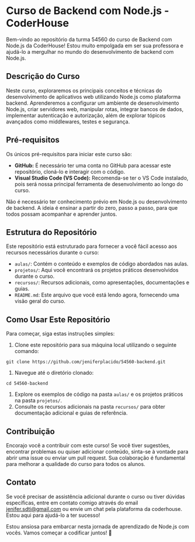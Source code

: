 # Curso de Backend com Node.js - CoderHouse

Bem-vindo ao repositório da turma 54560 do curso de Backend com Node.js da CoderHouse! Estou muito empolgada em ser sua professora e ajudá-lo a mergulhar no mundo do desenvolvimento de backend com Node.js.

## Descrição do Curso

Neste curso, exploraremos os principais conceitos e técnicas do desenvolvimento de aplicativos web utilizando Node.js como plataforma backend. Aprenderemos a configurar um ambiente de desenvolvimento Node.js, criar servidores web, manipular rotas, integrar bancos de dados, implementar autenticação e autorização, além de explorar tópicos avançados como middlewares, testes e segurança.

## Pré-requisitos

Os únicos pré-requisitos para iniciar este curso são:

- **GitHub:** É necessário ter uma conta no GitHub para acessar este repositório, cloná-lo e interagir com o código.
- **Visual Studio Code (VS Code):** Recomenda-se ter o VS Code instalado, pois será nossa principal ferramenta de desenvolvimento ao longo do curso.

Não é necessário ter conhecimento prévio em Node.js ou desenvolvimento de backend. A ideia é ensinar a partir do zero, passo a passo, para que todos possam acompanhar e aprender juntos.

## Estrutura do Repositório

Este repositório está estruturado para fornecer a você fácil acesso aos recursos necessários durante o curso:

- `aulas/`: Contém o conteúdo e exemplos de código abordados nas aulas.
- `projetos/`: Aqui você encontrará os projetos práticos desenvolvidos durante o curso.
- `recursos/`: Recursos adicionais, como apresentações, documentações e guias.
- `README.md`: Este arquivo que você está lendo agora, fornecendo uma visão geral do curso.

## Como Usar Este Repositório

Para começar, siga estas instruções simples:

1. Clone este repositório para sua máquina local utilizando o seguinte comando:

```
git clone https://github.com/jeniferplacido/54560-backend.git
```

1. Navegue até o diretório clonado:

```
cd 54560-backend
```

1. Explore os exemplos de código na pasta `aulas/` e os projetos práticos na pasta `projetos/`.
2. Consulte os recursos adicionais na pasta `recursos/` para obter documentação adicional e guias de referência.

## Contribuição

Encorajo você a contribuir com este curso! Se você tiver sugestões, encontrar problemas ou quiser adicionar conteúdo, sinta-se à vontade para abrir uma issue ou enviar um pull request. Sua colaboração é fundamental para melhorar a qualidade do curso para todos os alunos.

## Contato

Se você precisar de assistência adicional durante o curso ou tiver dúvidas específicas, entre em contato comigo através do email jenifer.sdti@gmail.com ou envie um chat pela plataforma da coderhouse. Estou aqui para ajudá-lo a ter sucesso!

Estou ansiosa para embarcar nesta jornada de aprendizado de Node.js com vocês. Vamos começar a codificar juntos! 🚀